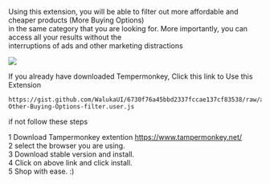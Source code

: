 Using this extension, you will be able to filter out more affordable and cheaper products (More Buying Options) <br />in the same category that you are looking for. More importantly, you can access all your results without the <br />interruptions of ads and other marketing distractions

![](https://github.com/WalukaUI/AmazonWareHouseDLS/blob/main/filter.gif)

If you already have downloaded Tempermonkey, Click this link to Use this Extension

    https://gist.github.com/WalukaUI/6730f76a45bbd2337fccae137cf83538/raw/af1a723eab7cecf02a0a536dc8c5c125093cfd16/Amazon-Other-Buying-Options-filter.user.js

if not follow these steps

1 Download Tampermonkey extention https://www.tampermonkey.net/ <br />
2 select the browser you are using. <br />
3 Download stable version and install. <br />
4 Click on above link and click install.<br />
5 Shop with ease. :)
